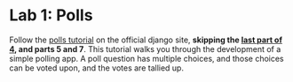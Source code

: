 
# Lab 1: Polls

Follow the [polls tutorial](https://docs.djangoproject.com/en/2.0/intro/tutorial01/) on the official django site, **skipping the [last part of 4](https://docs.djangoproject.com/en/2.1/intro/tutorial04/#use-generic-views-less-code-is-better), and parts 5 and 7**. This tutorial walks you through the development of a simple polling app. A poll question has multiple choices, and those choices can be voted upon, and the votes are tallied up.
